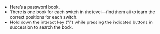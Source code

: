 - Here’s a password book.
- There is one book for each switch in the level—find them all to learn the correct positions for each switch.
- Hold down the interact key ("i") while pressing the indicated buttons in succession to search the book.